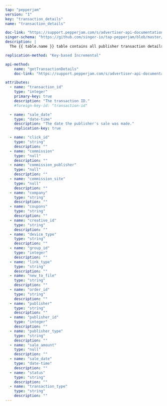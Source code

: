 ```yaml
---
tap: "pepperjam"
version: "1"
key: "transaction_details"
name: "transaction_details"

doc-link: "https://support.pepperjam.com/s/advertiser-api-documentation#TransactionDetails"
singer-schema: "https://github.com/singer-io/tap-pepperjam/blob/master/tap_pepperjam/schemas/transaction_details.json"
description: |
  The {{ table.name }} table contains all publisher transaction details, within a 30-day time frame from the date of the last table replication, in your {{ integration.display_name }} account.

replication-method: "Key-based Incremental"

api-method:
    name: "getTransactionDetails"
    doc-link: "https://support.pepperjam.com/s/advertiser-api-documentation#TransactionDetails"

attributes:
  - name: "transaction_id"
    type: "integer"
    primary-key: true
    description: "The transaction ID."
    #foreign-key-id: "transaction-id"

  - name: "sale_date"
    type: "date-time"
    description: "The date the publisher's sale was made."
    replication-key: true

  - name: "click_id"
    type: "string"
    description: ""
  - name: "commission"
    type: "null"
    description: ""
  - name: "commission_publisher"
    type: "null"
    description: ""
  - name: "commission_site"
    type: "null"
    description: ""
  - name: "company"
    type: "string"
    description: ""
  - name: "coupons"
    type: "string"
    description: ""
  - name: "creative_id"
    type: "string"
    description: ""
  - name: "device_type"
    type: "string"
    description: ""
  - name: "group_id"
    type: "integer"
    description: ""
  - name: "link_type"
    type: "string"
    description: ""
  - name: "new_to_file"
    type: "string"
    description: ""
  - name: "order_id"
    type: "string"
    description: ""
  - name: "publisher"
    type: "string"
    description: ""
  - name: "publisher_id"
    type: "integer"
    description: ""
  - name: "publisher_type"
    type: "string"
    description: ""
  - name: "sale_amount"
    type: "null"
    description: ""
  - name: "sale_date"
    type: "date-time"
    description: ""
  - name: "status"
    type: "string"
    description: ""
  - name: "transaction_type"
    type: "string"
    description: ""
---
```

